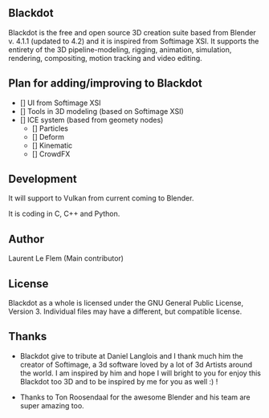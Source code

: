 Blackdot
-------------

Blackdot is the free and open source 3D creation suite based from Blender v. 4.1.1 (updated to 4.2) and it is inspired from Softimage XSI.
It supports the entirety of the 3D pipeline-modeling, rigging, animation, simulation, rendering, compositing, motion tracking and video editing.


Plan for adding/improving to Blackdot
-------------

- [] UI from Softimage XSI
- [] Tools in 3D modeling (based on Softimage XSI)
- [] ICE system (based from geomety nodes)
	- [] Particles
	- [] Deform
	- [] Kinematic
	- [] CrowdFX



Development
-------------

It will support to Vulkan from current coming to Blender.

It is coding in C, C++ and Python.


Author
-------------

Laurent Le Flem (Main contributor)


License
-------------

Blackdot as a whole is licensed under the GNU General Public License, Version 3.
Individual files may have a different, but compatible license.


Thanks
-------------

- Blackdot give to tribute at Daniel Langlois and I thank much him the creator of Softimage, a 3d software loved by a lot of 3d Artists around the world. 
I am inspired by him and hope I will bright to you for enjoy this Blackdot too 3D and to be inspired by me for you as well :) !

- Thanks to Ton Roosendaal for the awesome Blender and his team are super amazing too.
